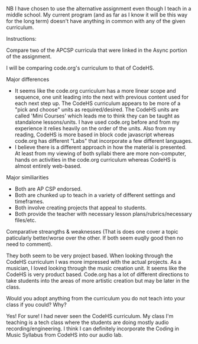 NB I have chosen to use the alternative assignment even though I teach in a middle school. My current program (and as far as I know it will be this way for the long term) doesn't have anything in common with any of the given curriculum.

Instructions:

Compare two of the APCSP curricula that were linked in the Async portion of the assignment.

I will be comparing code.org's curriculum to that of CodeHS.

Major differences

* It seems like the code.org curriculum has a more linear scope and sequence, one unit leading into the next with previous content used for each next step up. The CodeHS curriculum appears to be more of a "pick and choose" units as required/desired. The CodeHS units are called 'Mini Courses' which leads me to think they can be taught as standalone lessons/units. I have used code.org before and from my experience it relies heavily on the order of the units. Also from my reading, CodeHS is more based in block code javascript whereas code.org has different "Labs" that incorporate a few different languages.
* I believe there is a different approach in how the material is presented. At least from my viewing of both syllabi there are more non-computer, hands on activities in the code.org curriculum whereas CodeHS is almost entirely web-based.

Major similiarities

* Both are AP CSP endorsed.
* Both are chunked up to teach in a variety of different settings and timeframes.
* Both involve creating projects that appeal to students.
* Both provide the teacher with necessary lesson plans/rubrics/necessary files/etc.


Comparative streangths & weaknesses (That is does one cover a topic paticularly better/worse over the other. If both seem euqlly good then no need to comment).

They both seem to be very project based. When looking through the CodeHS curriculum I was more impressed with the actual projects. As a musician, I loved looking through the music creation unit. It seems like the CodeHS is very product based. Code.org has a lot of different directions to take students into the areas of more artistic creation but may be later in the class. 

Would you adopt anything from the curriculum you do not teach into your class if you could? Why?

Yes! For sure! I had never seen the CodeHS curriculum. My class I'm teaching is a tech class where the students are doing mostly audio recording/engineering. I think I can definitely incorporate the Coding in Music Syllabus from CodeHS into our audio lab.
